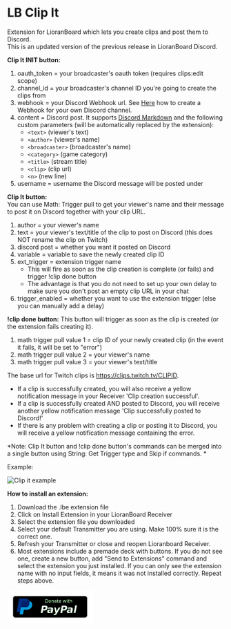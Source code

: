 # LB Clip It
 Extension for LioranBoard which lets you create clips and post them to Discord.      
 This is an updated version of the previous release in LioranBoard Discord.   


    
 **Clip It INIT button:**        
1. oauth_token = your broadcaster's oauth token (requires clips:edit scope)     
2. channel_id = your broadcaster's channel ID you're going to create the clips from     
3. webhook = your Discord Webhook url. See [Here](https://docs.gitlab.com/ee/user/project/integrations/discord_notifications.html) how to create a Webhook for your own Discord channel.    
4. content = Discord post. It supports [Discord Markdown](https://support.discord.com/hc/en-us/articles/210298617-Markdown-Text-101-Chat-Formatting-Bold-Italic-Underline-) and the following custom parameters (will be automatically replaced by the extension):    
	* `<text>` (viewer's text)
	* `<author>` (viewer's name)
	* `<broadcaster>` (broadcaster's name)
	* `<category>` (game category)
	* `<title>` (stream title)
	* `<clip>` (clip url)
 	* `<n>` (new line)
5. username = username the Discord message will be posted under


 **Clip It button:**  
You can use Math: Trigger pull to get your viewer's name and their message to post it on Discord together with your clip URL. 
1. author = your viewer's name
2. text = your viewer's text/title of the clip to post on Discord (this does NOT rename the clip on Twitch) 
3. discord post = whether you want it posted on Discord
4. variable = variable to save the newly created clip ID 
5. ext_trigger = extension trigger name
   - This will fire as soon as the clip creation is complete (or fails) and trigger !clip done button
   - The advantage is that you do not need to set up your own delay to make sure you don't post an empty clip URL in your chat 
6. trigger_enabled = whether you want to use the extension trigger (else you can manually add a delay)

**!clip done button:**
This button will trigger as soon as the clip is created (or the extension fails creating it). 
1. math trigger pull value 1 = clip ID of your newly created clip (in the event it fails, it will be set to "error")
2. math trigger pull value 2 = your viewer's name
3. math trigger pull value 3 = your viewer's text/title      


The base url for Twitch clips is https://clips.twitch.tv/CLIPID.

* If a clip is successfully created, you will also receive a yellow notification message in your Receiver 'Clip creation successful'.
* If a clip is successfully created AND posted to Discord, you will receive another yellow notification message 'Clip successfully posted to Discord!'
* If there is any problem with creating a clip or posting it to Discord, you will receive a yellow notification message containing the error.  

*Note: Clip It button and !clip done button's commands can be merged into a single button using String: Get Trigger type and Skip if commands. *


Example: 
  
![Clip it example](https://i.imgur.com/3H4WAF4.png)


**How to install an extension:**
1. Download the .lbe extension file
2. Click on Install Extension in your LioranBoard Receiver
3. Select the extension file you downloaded 
4. Select your default Transmitter you are using. Make 100% sure it is the correct one. 
5. Refresh your Transmitter or close and reopen Lioranboard Receiver. 
6. Most extensions include a premade deck with buttons. If you do not see one, create a new button, add "Send to Extensions" command and select the extension you just installed. If you can only see the extension name with no input fields, it means it was not installed correctly. Repeat steps above.    

[![](https://github.com/christinna9031/LioranBoard-Files/blob/main/img/paypal.png?raw=true)](https://www.paypal.com/cgi-bin/webscr?cmd=_s-xclick&hosted_button_id=3YWXYQE3HKWHQ)
